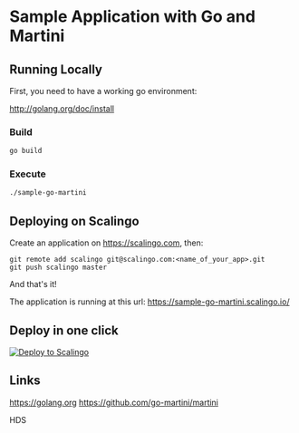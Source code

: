 Sample Application with Go and Martini
======================================

Running Locally
---------------

First, you need to have a working go environment:

http://golang.org/doc/install

### Build
```sh
go build
```

### Execute
```sh
./sample-go-martini
```

Deploying on Scalingo
---------------------

Create an application on https://scalingo.com, then:

```
git remote add scalingo git@scalingo.com:<name_of_your_app>.git
git push scalingo master
```

And that's it!

The application is running at this url: https://sample-go-martini.scalingo.io/

Deploy in one click
-------------------

[![Deploy to Scalingo](https://cdn.scalingo.com/deploy/button.svg)](https://my.scalingo.com/deploy)

Links
-----

https://golang.org
https://github.com/go-martini/martini


HDS
